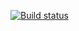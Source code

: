 [![Build status](https://ci.appveyor.com/api/projects/status/29g2fc14m84kidx3?svg=true)](https://ci.appveyor.com/project/Shredder988/debitselenium)
